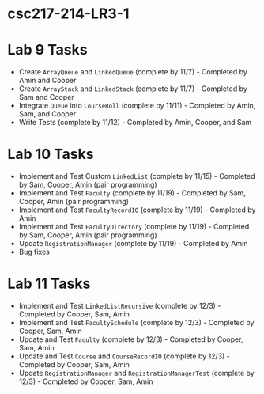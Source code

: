 # csc217-214-LR3-1
# Lab 9 Tasks
- Create `ArrayQueue` and `LinkedQueue` (complete by 11/7) - Completed by Amin and Cooper
- Create `ArrayStack` and `LinkedStack` (complete by 11/7) - Completed by Sam and Cooper
- Integrate `Queue` into `CourseRoll` (complete by 11/11) - Completed by Amin, Sam, and Cooper
- Write Tests (complete by 11/12) - Completed by Amin, Cooper, and Sam
# Lab 10 Tasks
- Implement and Test Custom `LinkedList`  (complete by 11/15) - Completed by Sam, Cooper, Amin (pair programming)
- Implement and Test `Faculty` (complete by 11/19) - Completed by Sam, Cooper, Amin (pair programming)
- Implement and Test `FacultyRecordIO` (complete by 11/19) - Completed by Amin
- Implement and Test `FacultyDirectory` (complete by 11/19) - Completed by Sam, Cooper, Amin (pair programming)
- Update `RegistrationManager` (complete by 11/19) - Completed by Amin
- Bug fixes
# Lab 11 Tasks
- Implement and Test `LinkedListRecursive` (complete by 12/3) - Completed by Cooper, Sam, Amin
- Implement and Test `FacultySchedule` (complete by 12/3) - Completed by Cooper, Sam, Amin
- Update and Test `Faculty` (complete by 12/3) - Completed by Cooper, Sam, Amin
- Update and Test `Course` and `CourseRecordIO` (complete by 12/3) - Completed by Cooper, Sam, Amin
- Update `RegistrationManager` and `RegistrationManagerTest` (complete by 12/3) - Completed by Cooper, Sam, Amin
